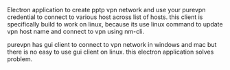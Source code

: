 
Electron application to create pptp vpn network and use your purevpn credential to connect to 
various host across list of hosts. this client is specifically build to work on linux, because its use linux command to update vpn host name and connect to vpn using nm-cli. 

purevpn has gui client to connect to vpn network in windows and mac but there is no easy to use gui client on linux. this electron application solves problem.



